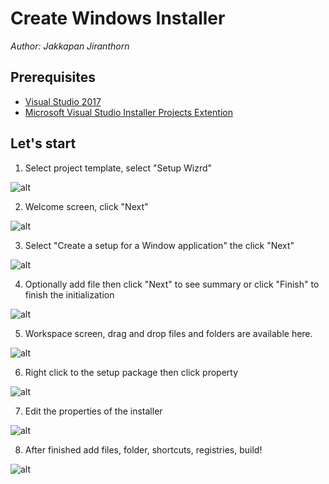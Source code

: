 # Create Windows Installer
*Author: Jakkapan Jiranthorn*



##  Prerequisites
- [Visual Studio 2017](https://visualstudio.microsoft.com/downloads/)
- [Microsoft Visual Studio Installer Projects Extention](https://marketplace.visualstudio.com/items?itemName=VisualStudioClient.MicrosoftVisualStudio2017InstallerProjects)


## Let's start

 1. Select project template, select "Setup Wizrd"

![alt](images/select-project-template.png)
 
 2. Welcome screen,  click "Next"

![alt](images/welcome.png)

 3. Select "Create a setup for a Window application" the click "Next"

 ![alt](images/create-a-set-for-a-windows-application.png)

 4. Optionally add file then click "Next" to see summary or click "Finish" to finish the initialization

 ![alt](images/optional-add-file.png)

 5. Workspace screen, drag and drop files and folders are available here.

 ![alt](images/workspace-screen.png)

 6. Right click to the setup package then click property

 ![alt](images/right-click-properties.png)

 7. Edit the properties of the installer

![alt](images/properties.png)

 8. After finished add files, folder, shortcuts, registries, build!

 ![alt](images/build.png)